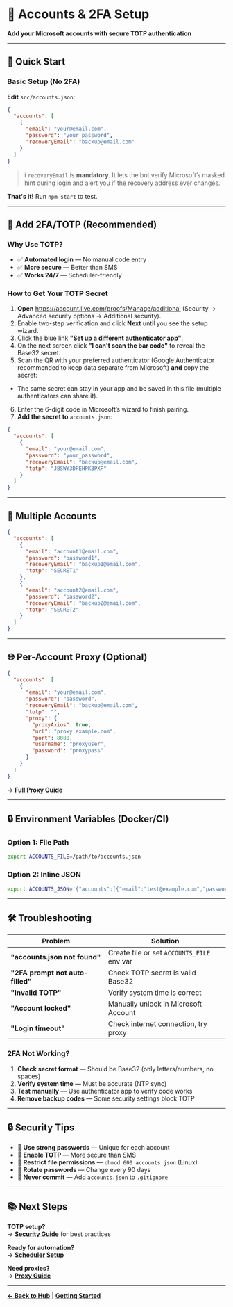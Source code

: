 # 👤 Accounts & 2FA Setup

**Add your Microsoft accounts with secure TOTP authentication**

---

## 📍 Quick Start

### Basic Setup (No 2FA)

**Edit** `src/accounts.json`:
```json
{
  "accounts": [
    {
      "email": "your@email.com",
      "password": "your_password",
      "recoveryEmail": "backup@email.com"
    }
  ]
}
```

> ℹ️ `recoveryEmail` is **mandatory**. It lets the bot verify Microsoft’s masked hint during login and alert you if the recovery address ever changes.

**That's it!** Run `npm start` to test.

---

## 🔐 Add 2FA/TOTP (Recommended)

### Why Use TOTP?
- ✅ **Automated login** — No manual code entry
- ✅ **More secure** — Better than SMS
- ✅ **Works 24/7** — Scheduler-friendly

### How to Get Your TOTP Secret

1. **Open** https://account.live.com/proofs/Manage/additional (Security → Advanced security options → Additional security).
2. Enable two-step verification and click **Next** until you see the setup wizard.
3. Click the blue link **"Set up a different authenticator app"**.
4. On the next screen click **"I can't scan the bar code"** to reveal the Base32 secret.
5. Scan the QR with your preferred authenticator (Google Authenticator recommended to keep data separate from Microsoft) **and** copy the secret:
  - The same secret can stay in your app and be saved in this file (multiple authenticators can share it).
6. Enter the 6-digit code in Microsoft’s wizard to finish pairing.
7. **Add the secret to** `accounts.json`:

```json
{
  "accounts": [
    {
      "email": "your@email.com",
      "password": "your_password",
      "recoveryEmail": "backup@email.com",
      "totp": "JBSWY3DPEHPK3PXP"
    }
  ]
}
```

---

## 🎯 Multiple Accounts

```json
{
  "accounts": [
    {
      "email": "account1@email.com",
      "password": "password1",
      "recoveryEmail": "backup1@email.com",
      "totp": "SECRET1"
    },
    {
      "email": "account2@email.com",
      "password": "password2",
      "recoveryEmail": "backup2@email.com",
      "totp": "SECRET2"
    }
  ]
}
```

---

## 🌐 Per-Account Proxy (Optional)

```json
{
  "accounts": [
    {
      "email": "your@email.com",
      "password": "password",
      "recoveryEmail": "backup@email.com",
      "totp": "",
      "proxy": {
        "proxyAxios": true,
        "url": "proxy.example.com",
        "port": 8080,
        "username": "proxyuser",
        "password": "proxypass"
      }
    }
  ]
}
```

→ **[Full Proxy Guide](./proxy.md)**

---

## 🔒 Environment Variables (Docker/CI)

### Option 1: File Path
```bash
export ACCOUNTS_FILE=/path/to/accounts.json
```

### Option 2: Inline JSON
```bash
export ACCOUNTS_JSON='{"accounts":[{"email":"test@example.com","password":"pass"}]}'
```

---

## 🛠️ Troubleshooting

| Problem | Solution |
|---------|----------|
| **"accounts.json not found"** | Create file or set `ACCOUNTS_FILE` env var |
| **"2FA prompt not auto-filled"** | Check TOTP secret is valid Base32 |
| **"Invalid TOTP"** | Verify system time is correct |
| **"Account locked"** | Manually unlock in Microsoft Account |
| **"Login timeout"** | Check internet connection, try proxy |

### 2FA Not Working?

1. **Check secret format** — Should be Base32 (only letters/numbers, no spaces)
2. **Verify system time** — Must be accurate (NTP sync)
3. **Test manually** — Use authenticator app to verify code works
4. **Remove backup codes** — Some security settings block TOTP

---

## 🔒 Security Tips

- 🔐 **Use strong passwords** — Unique for each account
- 🔑 **Enable TOTP** — More secure than SMS
- 📁 **Restrict file permissions** — `chmod 600 accounts.json` (Linux)
- 🔄 **Rotate passwords** — Change every 90 days
- 🚫 **Never commit** — Add `accounts.json` to `.gitignore`

---

## 📚 Next Steps

**TOTP setup?**  
→ **[Security Guide](./security.md)** for best practices

**Ready for automation?**  
→ **[Scheduler Setup](./schedule.md)**

**Need proxies?**  
→ **[Proxy Guide](./proxy.md)**

---

**[← Back to Hub](./index.md)** | **[Getting Started](./getting-started.md)**
